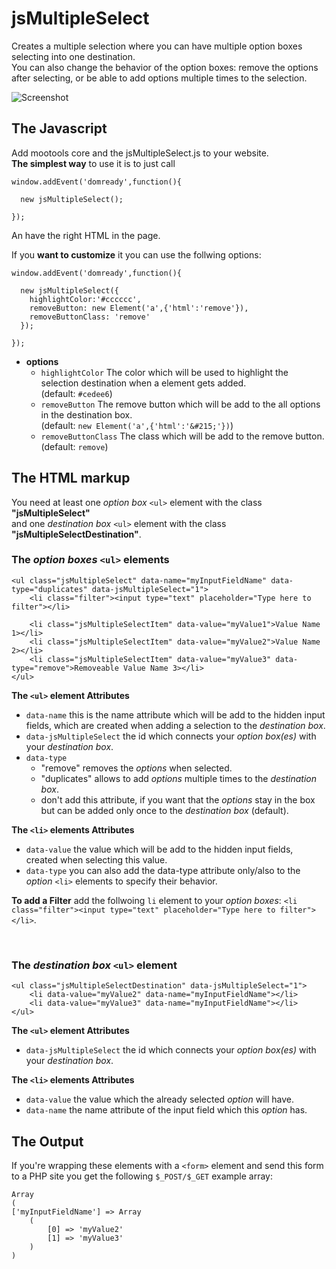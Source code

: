 jsMultipleSelect
================
Creates a multiple selection where you can have multiple option boxes selecting into one destination.<br>
You can also change the behavior of the option boxes: remove the options after selecting, or be able to add options multiple times to the selection.

![Screenshot](https://github.com/frozeman/jsMultipleSelect/raw/master/screenshot.png)

The Javascript
--------------

Add mootools core and the jsMultipleSelect.js to your website.<br>
<b>The simplest way</b> to use it is to just call


    window.addEvent('domready',function(){

      new jsMultipleSelect();

    });


An have the right HTML in the page.

If you <b>want to customize</b> it you can use the follwing options:


    window.addEvent('domready',function(){

      new jsMultipleSelect({
        highlightColor:'#cccccc',
        removeButton: new Element('a',{'html':'remove'}),
        removeButtonClass: 'remove'
      });

    });


  - **options**
    - `highlightColor`  The color which will be used to highlight the selection destination when a element gets added.
    <br>(default: `#cedee6`)
    - `removeButton`  The remove button which will be add to the all options in the destination box.
    <br>(default: `new Element('a',{'html':'&#215;'})`)
    - `removeButtonClass` The class which will be add to the remove button.
    <br>(default: `remove`)


The HTML markup
---------------

You need at least one <i>option box</i> `<ul>` element with the class <b>"jsMultipleSelect"</b><br>
and one <i>destination box</i> `<ul>` element with the class <b>"jsMultipleSelectDestination"</b>.

### The <i>option boxes</i> `<ul>` elements


    <ul class="jsMultipleSelect" data-name="myInputFieldName" data-type="duplicates" data-jsMultipleSelect="1">
        <li class="filter"><input type="text" placeholder="Type here to filter"></li>

        <li class="jsMultipleSelectItem" data-value="myValue1">Value Name 1></li>
        <li class="jsMultipleSelectItem" data-value="myValue2">Value Name 2></li>
        <li class="jsMultipleSelectItem" data-value="myValue3" data-type="remove">Removeable Value Name 3></li>
    </ul>


**The `<ul>` element Attributes**
- `data-name` this is the name attribute which will be add to the hidden input fields, which are created when adding a selection to the <i>destination box</i>.
- `data-jsMultipleSelect` the id which connects your <i>option box(es)</i> with your <i>destination box</i>.
- `data-type`
  - "remove" removes the <i>options</i> when selected.
  - "duplicates" allows to add <i>options</i> multiple times to the <i>destination box</i>.
  - don't add this attribute, if you want that the <i>options</i> stay in the box but can be added only once to the <i>destination box</i> (default).

**The `<li>` elements Attributes**
- `data-value` the value which will be add to the hidden input fields, created when selecting this value.
- `data-type` you can also add the data-type attribute only/also to the <i>option</i> `<li>` elements to specify their behavior.

<b>To add a Filter</b> add the follwoing `li` element to your <i>option boxes</i>: `<li class="filter"><input type="text" placeholder="Type here to filter"></li>`.

<br>

### The <i>destination box</i> `<ul>` element


    <ul class="jsMultipleSelectDestination" data-jsMultipleSelect="1">
        <li data-value="myValue2" data-name="myInputFieldName"></li>
        <li data-value="myValue3" data-name="myInputFieldName"></li>
    </ul>


**The `<ul>` element Attributes**
- `data-jsMultipleSelect` the id which connects your <i>option box(es)</i> with your <i>destination box</i>.

**The `<li>` elements Attributes**
- `data-value` the value which the already selected <i>option</i> will have.
- `data-name` the name attribute of the input field which this <i>option</i> has.


The Output
---------------

If you're wrapping these elements with a `<form>` element and send this form to a PHP site you get the following `$_POST/$_GET` example array:

    Array
    (
    ['myInputFieldName'] => Array
        (
            [0] => 'myValue2'
            [1] => 'myValue3'
        )
    )